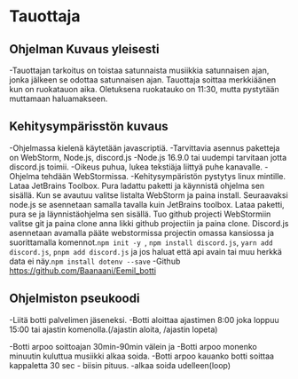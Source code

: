 # Tauottaja
## Ohjelman Kuvaus yleisesti
-Tauottajan tarkoitus on toistaa satunnaista musiikkia satunnaisen ajan, jonka jälkeen se odottaa satunnaisen ajan. Tauottaja soittaa merkkiäänen kun on ruokatauon aika. Oletuksena ruokatauko on 11:30, mutta pystytään muttamaan haluamakseen.
## Kehitysympärisstön kuvaus
-Ohjelmassa kielenä käytetään javascriptiä.
-Tarvittavia asennus paketteja on WebStorm, Node.js, discord.js
-Node.js 16.9.0 tai uudempi tarvitaan jotta discord.js toimii.
-Oikeus puhua, lukea tekstiäja liittyä puhe kanavalle.
-Ohjelma tehdään WebStormissa.
-Kehitysympäristön pystytys linux mintille. Lataa JetBrains Toolbox. Pura ladattu paketti ja käynnistä ohjelma sen sisällä. Kun se avautuu valitse listalta WebStorm ja paina install. Seuraavaksi node.js se asennetaan samalla tavalla kuin JetBrains toolbox. Lataa paketti, pura se ja läynnistäohjelma sen sisällä. Tuo github projecti WebStormiin valitse git ja paina clone anna likki github projectiin ja paina clone. Discord.js asennetaan avamalla pääte webstormissa projectin omassa kansiossa ja suorittamalla komennot.```npm init -y ```, ```npm install discord.js```, ```yarn add discord.js```, ```pnpm add discord.js``` ja jos haluat että api avain tai muu herkkä data ei näy.```npm install dotenv --save```
-Github https://github.com/Baanaani/Eemil_botti
## Ohjelmiston pseukoodi
-Liitä botti palvelimen jäseneksi.
-Botti aloittaa ajastimen 8:00 joka loppuu 15:00 tai ajastin komenolla.(/ajastin aloita, /ajastin lopeta)

-Botti arpoo soittoajan 30min-90min välein ja 
-Botti arpoo monenko minuutin kuluttua musiikki alkaa soida.
-Botti arpoo kauanko botti soittaa kappaletta 30 sec - biisin pituus.
-alkaa soida udelleen(loop)



